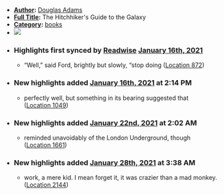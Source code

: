 - **[Author](<Author.md>):** [Douglas Adams](<Douglas Adams.md>)
- **[Full Title](<Full Title.md>):** The Hitchhiker's Guide to the Galaxy
- **[Category](<Category.md>):** [books](<books.md>)
- ![](https://images-na.ssl-images-amazon.com/images/I/51X7zBMf9bL._SL200_.jpg)
- ### Highlights first synced by [Readwise](<Readwise.md>) [January 16th, 2021](<January 16th, 2021.md>)
    - “Well,” said Ford, brightly but slowly, “stop doing ([Location 872](https://readwise.io/to_kindle?action=open&asin=B000XUBC2C&location=872))
- ### New highlights added [January 16th, 2021](<January 16th, 2021.md>) at 2:14 PM
    - perfectly well, but something in its bearing suggested that ([Location 1049](https://readwise.io/to_kindle?action=open&asin=B000XUBC2C&location=1049))
- ### New highlights added [January 22nd, 2021](<January 22nd, 2021.md>) at 2:02 AM
    - reminded unavoidably of the London Underground, though ([Location 1661](https://readwise.io/to_kindle?action=open&asin=B000XUBC2C&location=1661))
- ### New highlights added [January 28th, 2021](<January 28th, 2021.md>) at 3:38 AM
    - work, a mere kid. I mean forget it, it was crazier than a mad monkey. ([Location 2144](https://readwise.io/to_kindle?action=open&asin=B000XUBC2C&location=2144))
